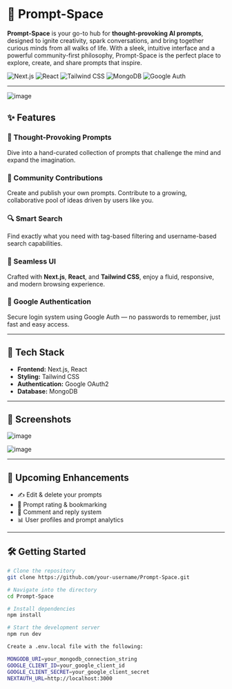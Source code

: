 # 🚀 Prompt-Space

**Prompt-Space** is your go-to hub for **thought-provoking AI prompts**, designed to ignite creativity, spark conversations, and bring together curious minds from all walks of life. With a sleek, intuitive interface and a powerful community-first philosophy, Prompt-Space is the perfect place to explore, create, and share prompts that inspire.

![Next.js](https://img.shields.io/badge/Next.js-000?style=for-the-badge&logo=next.js&logoColor=white)
![React](https://img.shields.io/badge/React-20232a?style=for-the-badge&logo=react&logoColor=61DAFB)
![Tailwind CSS](https://img.shields.io/badge/TailwindCSS-0ea5e9?style=for-the-badge&logo=tailwindcss&logoColor=white)
![MongoDB](https://img.shields.io/badge/MongoDB-10aa50?style=for-the-badge&logo=mongodb&logoColor=white)
![Google Auth](https://img.shields.io/badge/GoogleAuth-FBC02D?style=for-the-badge&logo=google&logoColor=white)

---

![image](https://github.com/user-attachments/assets/af30026b-1bc5-4d58-85bd-4b8a31360365)


## ✨ Features

### 🌟 Thought-Provoking Prompts  
Dive into a hand-curated collection of prompts that challenge the mind and expand the imagination.

### 🤝 Community Contributions  
Create and publish your own prompts. Contribute to a growing, collaborative pool of ideas driven by users like you.

### 🔍 Smart Search  
Find exactly what you need with tag-based filtering and username-based search capabilities.

### 🧭 Seamless UI  
Crafted with **Next.js**, **React**, and **Tailwind CSS**, enjoy a fluid, responsive, and modern browsing experience.

### 🔐 Google Authentication  
Secure login system using Google Auth — no passwords to remember, just fast and easy access.

---

## 📂 Tech Stack

- **Frontend:** Next.js, React
- **Styling:** Tailwind CSS
- **Authentication:** Google OAuth2
- **Database:** MongoDB

---

## 📸 Screenshots 
![image](https://github.com/user-attachments/assets/3a7731c8-4b08-48a8-b45c-5158be519523)

![image](https://github.com/user-attachments/assets/ce78a372-36fb-4641-8609-14e64fb6c494)

---

## 🚧 Upcoming Enhancements

- ✍️ Edit & delete your prompts  
- 🧠 Prompt rating & bookmarking  
- 💬 Comment and reply system  
- 📊 User profiles and prompt analytics  

---

## 🛠️ Getting Started

```bash
# Clone the repository
git clone https://github.com/your-username/Prompt-Space.git

# Navigate into the directory
cd Prompt-Space

# Install dependencies
npm install

# Start the development server
npm run dev

Create a .env.local file with the following:

MONGODB_URI=your_mongodb_connection_string
GOOGLE_CLIENT_ID=your_google_client_id
GOOGLE_CLIENT_SECRET=your_google_client_secret
NEXTAUTH_URL=http://localhost:3000

